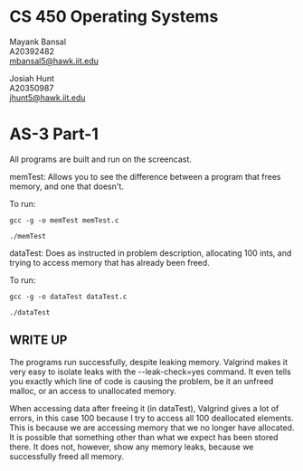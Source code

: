 # CS 450 Operating Systems
Mayank Bansal<br>
A20392482<br>
mbansal5@hawk.iit.edu

Josiah Hunt<br>
A20350987<br>
jhunt5@hawk.iit.edu

# AS-3 Part-1

All programs are built and run on the screencast.


memTest: Allows you to see the difference between a program that frees memory, and one that doesn't.

To run:
```
gcc -g -o memTest memTest.c
```

```
./memTest
```


dataTest: Does as instructed in problem description, allocating 100 ints, and trying to access memory that has already been freed.

To run:
```
gcc -g -o dataTest dataTest.c
```

```
./dataTest
```



## WRITE UP
The programs run successfully, despite leaking memory. Valgrind makes it very easy to isolate leaks with the --leak-check=yes command.
It even tells you exactly which line of code is causing the problem, be it an unfreed malloc, or an access to unallocated memory.


When accessing data after freeing it (in dataTest), Valgrind gives a lot of errors, in this case 100 because I try to access all 100 deallocated elements.
This is because we are accessing memory that we no longer have allocated. It is possible that something other than what we expect has been stored there.
It does not, however, show any memory leaks, because we successfully freed all memory.
